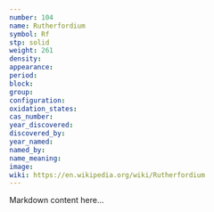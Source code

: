 ```yaml
---
number: 104
name: Rutherfordium
symbol: Rf
stp: solid
weight: 261
density:
appearance:
period:
block:
group:
configuration:
oxidation_states:
cas_number:
year_discovered:
discovered_by:
year_named:
named_by:
name_meaning:
image:
wiki: https://en.wikipedia.org/wiki/Rutherfordium
---
```


Markdown content here...
